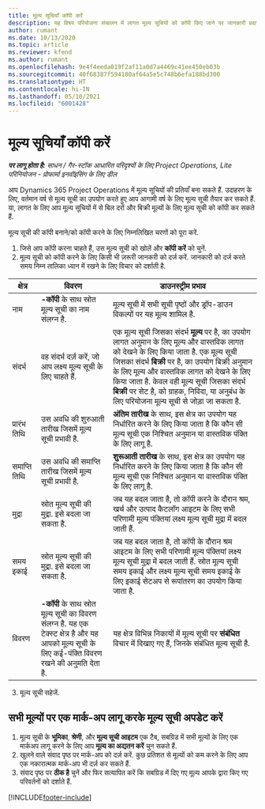 ```yaml
---
title: मूल्य सूचियाँ कॉपी करें
description: यह विषय परियोजना संचालन में लागत मूल्य सूचियों को कॉपी किए जाने पर जानकारी प्रदान करता है.
author: rumant
ms.date: 10/13/2020
ms.topic: article
ms.reviewer: kfend
ms.author: rumant
ms.openlocfilehash: 9e4f4eeda019f2af11a0d7a4469c41ee450eb03b
ms.sourcegitcommit: 40f68387f594180af64a5e5c748b6efa188bd300
ms.translationtype: HT
ms.contentlocale: hi-IN
ms.lasthandoff: 05/10/2021
ms.locfileid: "6001428"
---
```

# <a name="copy-price-lists"></a>मूल्य सूचियाँ कॉपी करें

_**पर लागू होता है:** साधन / गैर-स्टॉक आधारित परिदृश्यों के लिए Project Operations, Lite परिनियोजन - प्रोफार्मा इनवॉइसिंग के लिए डील_

आप Dynamics 365 Project Operations में मूल्य सूचियों की प्रतियाँ बना सकते हैं. उदाहरण के लिए, वर्तमान वर्ष से मूल्य सूची का उपयोग करते हुए आप आगामी वर्ष के लिए मूल्य सूची तैयार कर सकते हैं.  या, लागत के लिए आप मूल्य सूचियों में से बिल दरों और बिक्री मूल्यों के लिए मूल्य सूची को कॉपी कर सकते हैं. 

मूल्य सूची की कॉपी बनाने/को कॉपी करने के लिए निम्नलिखित चरणों को पूरा करें.

1. जिसे आप कॉपी करना चाहते हैं, उस मूल्य सूची को खोलें और **कॉपी करें** को चुनें.
2. मूल्य सूची को कॉपी करने के लिए किसी भी ज़रूरी जानकरी को दर्ज करें. जानकारी को दर्ज करते समय निम्न तालिका ध्यान में रखने के लिए विचार को दर्शाती है.

| क्षेत्र | विवरण | डाउनस्ट्रीम प्रभाव |
| --- | --- | --- |
| नाम | **-कॉपी** के साथ स्रोत मूल्य सूची का नाम संलग्न है. | मूल्य सूची में सभी सूची पृष्ठों और ड्रॉप-डाउन विकल्पों पर यह मूल्य शामिल है. |
| संदर्भ | वह संदर्भ दर्ज़ करें, जो आप लक्ष्य मूल्य सूची के लिए चाहते हैं. | एक मूल्य सूची जिसका संदर्भ **मूल्य** पर है, का उपयोग लागत अनुमान के लिए मूल्य और वास्तविक लागत को देखने के लिए किया जाता है. एक मूल्य सूची जिसका संदर्भ **बिक्री** पर है, का उपयोग बिक्री अनुमान के लिए मूल्य और वास्तविक लागत को देखने के लिए किया जाता है. केवल वही मूल्य सूची जिसका संदर्भ **बिक्री** पर सेट है, को ग्राहक, निविदा, या अनुबंध के लिए परियोजना मूल्य सूची से जोड़ा जा सकता है. |
| प्रारंभ तिथि | उस अवधि की शुरुआती तारीख जिसमें मूल्य सूची प्रभावी है. | **अंतिम तारीख** के साथ, इस क्षेत्र का उपयोग यह निर्धारित करने के लिए किया जाता है कि कौन सी मूल्य सूची एक निश्चित अनुमान या वास्तविक पंक्ति के लिए लागू है. |
| समाप्ति तिथि | उस अवधि की समाप्ति तारीख जिसमें मूल्य सूची प्रभावी है. | **शुरूआती तारीख** के साथ, इस क्षेत्र का उपयोग यह निर्धारित करने के लिए किया जाता है कि कौन सी मूल्य सूची एक निश्चित अनुमान या वास्तविक पंक्ति के लिए लागू है. |
| मुद्रा | स्रोत मूल्य सूची की मुद्रा. इसे बदला जा सकता है. | जब यह बदल जाता है, तो कॉपी करने के दौरान श्रम, खर्च और उत्पाद कैटलॉग आइटम के लिए सभी परिणामी मूल्य पंक्तियां लक्ष्य मूल्य सूची मुद्रा में बदल जाती हैं. |
| समय इकाई | स्रोत मूल्य सूची की मुद्रा. इसे बदला जा सकता है. | जब यह बदल जाता है, तो कॉपी के दौरान श्रम आइटम के लिए सभी परिणामी मूल्य पंक्तियां लक्ष्य मूल्य सूची मुद्रा में बदल जाती हैं. स्रोत मूल्य सूची समय इकाई और लक्ष्य मूल्य सूची समय इकाई के लिए इकाई सेटअप से रूपांतरण का उपयोग किया जाता है. |
| विवरण | **-कॉपी** के साथ स्रोत मूल्य सूची का विवरण संलग्न है. यह एक टेक्स्ट क्षेत्र है और यह आपको मूल्य सूची के लिए कई-पंक्ति विवरण रखने की अनुमति देता है. | यह क्षेत्र विभिन्न निकायों में मूल्य सूची पर **संबंधित** विचार में दिखाए गए हैं, जिनके संबंधित मूल्य सूची है. |

3. मूल्य सूची सहेजें. 

## <a name="update-a-price-list-by-applying-a-mark-up-to-all-the-prices"></a>सभी मूल्यों पर एक मार्क-अप लागू करके मूल्य सूची अपडेट करें

1. मूल्य सूची के **भूमिका**, **श्रेणी**, और **मूल्य सूची आइटम** एक टैब, सबग्रिड में सभी मूल्यों के लिए एक मार्कअप लागू करने के लिए आप **मूल्य का अद्यतन करें** चुन सकते हैं. 
2. खुलने वाले संवाद पृष्ठ पर मार्क-अप को दर्ज़ करें. कुछ प्रतिशत से मूल्यों को कम करने के लिए आप एक नकारात्मक मार्क-अप भी दर्ज़ कर सकते हैं. 
3. संवाद पृष्ठ पर  **ठीक है** चुनें और फिर सत्यापित करें कि सबग्रिड में दिए गए मूल्य आपके द्वारा किए गए परिवर्तनों को दर्शाते हैं.


[!INCLUDE[footer-include](../includes/footer-banner.md)]